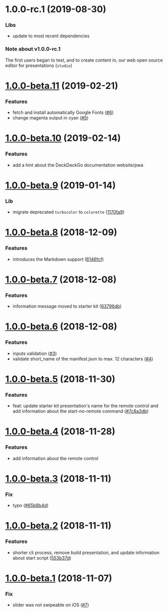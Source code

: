 <a name="1.0.0-rc.1"></a>
# 1.0.0-rc.1 (2019-08-30)

### Libs

* update to most recent dependencies

### Note about v1.0.0-rc.1

The first users began to test, and to create content in, our web open source editor for presentations (`studio`)

<a name="1.0.0-beta.11"></a>
# [1.0.0-beta.11](https://github.com/deckgo/create-deckdeckgo/compare/v1.0.0-beta.10...v1.0.0-beta.11) (2019-02-21)

### Features

* fetch and install automatically Google Fonts ([#6](https://github.com/deckgo/create-deckdeckgo/issues/6))
* change magenta output in cyan ([#5](https://github.com/deckgo/create-deckdeckgo/issues/5))

<a name="1.0.0-beta.10"></a>
# [1.0.0-beta.10](https://github.com/deckgo/create-deckdeckgo/compare/v1.0.0-beta.9...v1.0.0-beta.10) (2019-02-14)

### Features

* add a hint about the DeckDeckGo documentation website/pwa

<a name="1.0.0-beta.9"></a>
# [1.0.0-beta.9](https://github.com/deckgo/create-deckdeckgo/compare/v1.0.0-beta.8...v1.0.0-beta.9) (2019-01-14)

### Lib

* migrate deprecated `turbocolor` to `colorette` ([1170fa9](https://github.com/deckgo/create-deckdeckgo/commit/1170fa90a41c1ff33b7044804dd93ab2158af60c))

<a name="1.0.0-beta.8"></a>
# [1.0.0-beta.8](https://github.com/deckgo/create-deckdeckgo/compare/v1.0.0-beta.7...v1.0.0-beta.8) (2018-12-09)

### Features

* introduces the Markdown support ([6146fcf](https://github.com/deckgo/create-deckdeckgo/commit/6146fcfd5a24d36198896bc702b6bc3f58c340b6))

<a name="1.0.0-beta.7"></a>
# [1.0.0-beta.7](https://github.com/deckgo/create-deckdeckgo/compare/v1.0.0-beta.6...v1.0.0-beta.7) (2018-12-08)

### Features

* information message moved to starter kit ([63796db](https://github.com/deckgo/create-deckdeckgo/commit/63796dbc95d7145abfe77ae029f0316029333e67))

<a name="1.0.0-beta.6"></a>
# [1.0.0-beta.6](https://github.com/deckgo/create-deckdeckgo/compare/v1.0.0-beta.5...v1.0.0-beta.6) (2018-12-08)

### Features

* inputs validation ([#3](https://github.com/deckgo/create-deckdeckgo/issues/3))
* validate short_name of the manifest.json to max. 12 characters ([#4](https://github.com/deckgo/create-deckdeckgo/issues/4))

<a name="1.0.0-beta.5"></a>
# [1.0.0-beta.5](https://github.com/deckgo/create-deckdeckgo/compare/v1.0.0-beta.4...v1.0.0-beta.5) (2018-11-30)

### Features

* feat: update starter kit presentation's name for the remote control and add information about the start-no-remote command ([#7c8a3db](https://github.com/deckgo/create-deckdeckgo/commit/7c8a3db606d94b171aa10c0b558d48c1d887b923))

<a name="1.0.0-beta.4"></a>
# [1.0.0-beta.4](https://github.com/deckgo/create-deckdeckgo/compare/v1.0.0-beta.3...v1.0.0-beta.4) (2018-11-28)

### Features

* add information about the remote control

<a name="1.0.0-beta.3"></a>
# [1.0.0-beta.3](https://github.com/deckgo/create-deckdeckgo/compare/v1.0.0-beta.2...v1.0.0-beta.3) (2018-11-11)

### Fix

* typo ([#65b8b4d](https://github.com/deckgo/create-deckdeckgo/commit/65b8b4d25539dbfebf63c1d63ed29ce47e51eda0))

<a name="1.0.0-beta.2"></a>
# [1.0.0-beta.2](https://github.com/deckgo/create-deckdeckgo/compare/v1.0.0-beta.1...v1.0.0-beta.2) (2018-11-11)

### Features

* shorter cli process, remove build presentation, and update information about start script ([553b37d](https://github.com/deckgo/deckdeckgo/commit/553b37d522777d277a488eac3135360a1e87d66f))

<a name="1.0.0-beta.1"></a>
# [1.0.0-beta.1](https://github.com/deckgo/deckdeckgo/compare/v1.0.0-beta.0...v1.0.0-beta.1) (2018-11-07)

### Fix

* slider was not swipeable on iOS ([#7](https://github.com/deckgo/deckdeckgo/issues/7))
